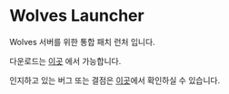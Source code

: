# Wolves Launcher
Wolves 서버를 위한 통합 패치 런처 입니다.

다운로드는 [이곳](https://github.com/SeoliSky/Wolves-Launcher-Release/releases) 에서 가능합니다.

인지하고 있는 버그 또는 결점은 [이곳](https://github.com/SeoliSky/Wolves-Launcher-Release/issues)에서 확인하실 수 있습니다.
